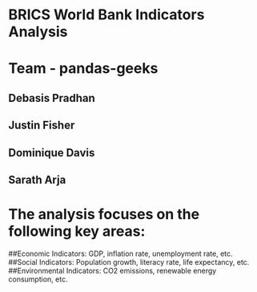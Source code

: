 # BRICS World Bank Indicators Analysis 

# Team - pandas-geeks
  ## Debasis Pradhan
  ## Justin Fisher
  ## Dominique Davis
  ## Sarath Arja

# The analysis focuses on the following key areas:

  ##Economic Indicators: GDP, inflation rate, unemployment rate, etc.
  ##Social Indicators: Population growth, literacy rate, life expectancy, etc.
  ##Environmental Indicators: CO2 emissions, renewable energy consumption, etc.
